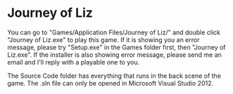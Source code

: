 # Journey of Liz

You can go to "Games/Application Files/Journey of Liz/" and double click "Journey of Liz.exe" to play this game. If it is showing you an error message, please try "Setup.exe" in the Games folder first, then "Journey of Liz.exe". If the installer is also showing error message, please send me an email and I'll reply with a playable one to you.

The Source Code folder has everything that runs in the back scene of the game. The .sln file can only be opened in Microsoft Visual Studio 2012.
